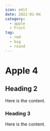 ```yaml
---
icon: edit
date: 2022-01-04
category:
  - apple
  - Fruit
tag:
  - red
  - big
  - round
---
```

# Apple 4

## Heading 2

Here is the content.

### Heading 3

Here is the content.
